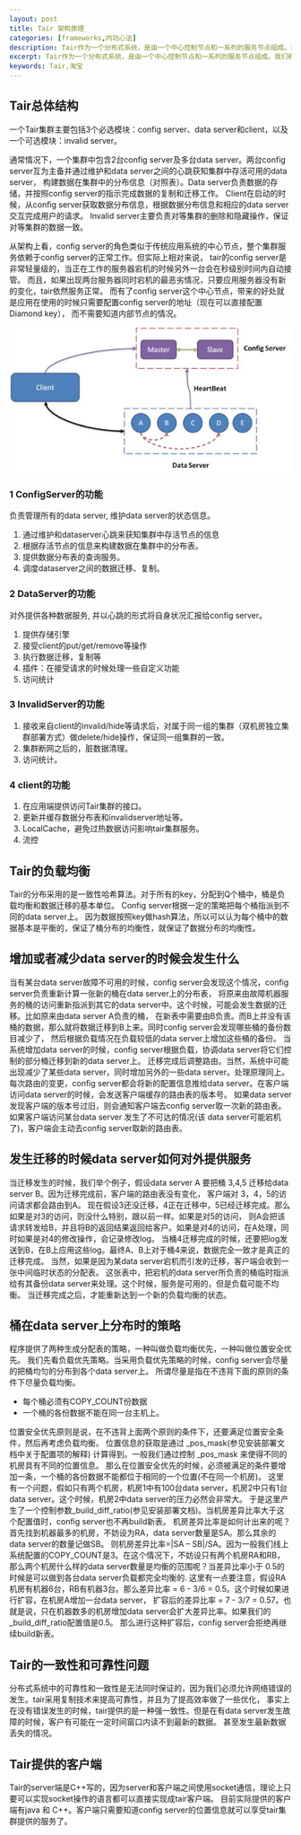 ```yaml
---
layout: post
title: Tair 架构原理
categories: [frameworks,内功心法]
description: Tair作为一个分布式系统，是由一个中心控制节点和一系列的服务节点组成。我们称中心控制节点为config server，服务节点是data server。
excerpt: Tair作为一个分布式系统，是由一个中心控制节点和一系列的服务节点组成。我们称中心控制节点为config server，服务节点是data server。
keywords: Tair,淘宝
---
```


## Tair总体结构
一个Tair集群主要包括3个必选模块：config server、data server和client，以及一个可选模块：invalid server。

通常情况下，一个集群中包含2台config server及多台data server。两台config server互为主备并通过维护和data server之间的心跳获知集群中存活可用的data server，
构建数据在集群中的分布信息（对照表）。Data server负责数据的存储，并按照config server的指示完成数据的复制和迁移工作。
Client在启动的时候，从config server获取数据分布信息，根据数据分布信息和相应的data server交互完成用户的请求。
Invalid server主要负责对等集群的删除和隐藏操作，保证对等集群的数据一致。

从架构上看，config server的角色类似于传统应用系统的中心节点，整个集群服务依赖于config server的正常工作。但实际上相对来说，
tair的config server是非常轻量级的，当正在工作的服务器宕机的时候另外一台会在秒级别时间内自动接管。
而且，如果出现两台服务器同时宕机的最恶劣情况，只要应用服务器没有新的变化，tair依然服务正常。
而有了config server这个中心节点，带来的好处就是应用在使用的时候只需要配置config server的地址（现在可以直接配置Diamond key），
而不需要知道内部节点的情况。

![tair架构图](/images/posts/frameworks/tair1.png)

### 1 ConfigServer的功能
负责管理所有的data server, 维护data server的状态信息。
1. 通过维护和dataserver心跳来获知集群中存活节点的信息
2. 根据存活节点的信息来构建数据在集群中的分布表。
3. 提供数据分布表的查询服务。
4. 调度dataserver之间的数据迁移、复制。

### 2 DataServer的功能
对外提供各种数据服务, 并以心跳的形式将自身状况汇报给config server。
1. 提供存储引擎
2. 接受client的put/get/remove等操作
3. 执行数据迁移，复制等
4. 插件：在接受请求的时候处理一些自定义功能
5. 访问统计

### 3 InvalidServer的功能
1. 接收来自client的invalid/hide等请求后，对属于同一组的集群（双机房独立集群部署方式）做delete/hide操作，保证同一组集群的一致。
2. 集群断网之后的，脏数据清理。
3. 访问统计。

### 4 client的功能
1. 在应用端提供访问Tair集群的接口。
2. 更新并缓存数据分布表和invalidserver地址等。
3. LocalCache，避免过热数据访问影响tair集群服务。
4. 流控

## Tair的负载均衡
Tair的分布采用的是一致性哈希算法。对于所有的key，分配到Q个桶中，桶是负载均衡和数据迁移的基本单位。
Config server根据一定的策略把每个桶指派到不同的data server上。
因为数据按照key做hash算法，所以可以认为每个桶中的数据基本是平衡的，保证了桶分布的均衡性，就保证了数据分布的均衡性。

## 增加或者减少data server的时候会发生什么
当有某台data server故障不可用的时候，config server会发现这个情况，config server负责重新计算一张新的桶在data server上的分布表，
将原来由故障机器服务的桶的访问重新指派到其它的data server中。这个时候，可能会发生数据的迁移。比如原来由data server A负责的桶，
在新表中需要由B负责。而B上并没有该桶的数据，那么就将数据迁移到B上来。同时config server会发现哪些桶的备份数目减少了，
然后根据负载情况在负载较低的data server上增加这些桶的备份。
当系统增加data server的时候，config server根据负载，协调data server将它们控制的部分桶迁移到新的data server上。
迁移完成后调整路由。当然，系统中可能出现减少了某些data server，同时增加另外的一些data server。处理原理同上。
每次路由的变更，config server都会将新的配置信息推给data server。在客户端访问data server的时候，会发送客户端缓存的路由表的版本号。
如果data server发现客户端的版本号过旧，则会通知客户端去config server取一次新的路由表。
如果客户端访问某台data server 发生了不可达的情况(该 data server可能宕机了)，客户端会主动去config server取新的路由表。

## 发生迁移的时候data server如何对外提供服务
当迁移发生的时候，我们举个例子，假设data server A 要把桶 3,4,5 迁移给data server B。因为迁移完成前，客户端的路由表没有变化，
客户端对 3，4，5的访问请求都会路由到A。
现在假设3还没迁移，4正在迁移中，5已经迁移完成。那么如果是对3的访问，则没什么特别，跟以前一样。如果是对5的访问，
则A会把该请求转发给B，并且将B的返回结果返回给客户。如果是对4的访问，在A处理，同时如果是对4的修改操作，会记录修改log。
当桶4迁移完成的时候，还要把log发送到B，在B上应用这些log。最终A、B上对于桶4来说，数据完全一致才是真正的迁移完成。
当然，如果是因为某data server宕机而引发的迁移，客户端会收到一张中间临时状态的分配表。
这张表中，把宕机的data server所负责的桶临时指派给有其备份data server来处理。这个时候，服务是可用的，但是负载可能不均衡。
当迁移完成之后，才能重新达到一个新的负载均衡的状态。

## 桶在data server上分布时的策略
程序提供了两种生成分配表的策略，一种叫做负载均衡优先，一种叫做位置安全优先。
我们先看负载优先策略。当采用负载优先策略的时候，config server会尽量的把桶均匀的分布到各个data server上。
所谓尽量是指在不违背下面的原则的条件下尽量负载均衡。
* 每个桶必须有COPY_COUNT份数据
* 一个桶的各份数据不能在同一台主机上。

位置安全优先原则是说，在不违背上面两个原则的条件下，还要满足位置安全条件，然后再考虑负载均衡。
位置信息的获取是通过 _pos_mask(参见安装部署文档中关于配置项的解释) 计算得到。一般我们通过控制 _pos_mask 来使得不同的机房具有不同的位置信息。
那么在位置安全优先的时候，必须被满足的条件要增加一条，一个桶的各份数据不能都位于相同的一个位置(不在同一个机房)。
这里有一个问题，假如只有两个机房，机房1中有100台data server，机房2中只有1台data server。这个时候，机房2中data server的压力必然会非常大。
于是这里产生了一个控制参数_build_diff_ratio(参见安装部署文档)。当机房差异比率大于这个配置值时，config server也不再build新表。
机房差异比率是如何计出来的呢？首先找到机器最多的机房，不妨设为RA，data server数量是SA。那么其余的data server的数量记做SB。
则机房差异比率=|SA – SB|/SA。因为一般我们线上系统配置的COPY_COUNT是3。在这个情况下，不妨设只有两个机房RA和RB，
那么两个机房什么样的data server数量是均衡的范围呢？当差异比率小于 0.5的时候是可以做到各台data server负载都完全均衡的.
这里有一点要注意，假设RA机房有机器6台，RB有机器3台。那么差异比率 = 6 - 3/6 = 0.5。这个时候如果进行扩容，在机房A增加一台data server，
扩容后的差异比率 = 7 - 3/7 = 0.57。也就是说，只在机器数多的机房增加data server会扩大差异比率。如果我们的_build_diff_ratio配置值是0.5。
那么进行这种扩容后，config server会拒绝再继续build新表。

## Tair的一致性和可靠性问题
分布式系统中的可靠性和一致性是无法同时保证的，因为我们必须允许网络错误的发生。tair采用复制技术来提高可靠性，并且为了提高效率做了一些优化，
事实上在没有错误发生的时候，tair提供的是一种强一致性。但是在有data server发生故障的时候，客户有可能在一定时间窗口内读不到最新的数据。
甚至发生最新数据丢失的情况。

## Tair提供的客户端
Tair的server端是C++写的，因为server和客户端之间使用socket通信，理论上只要可以实现socket操作的语言都可以直接实现成tair客户端。
目前实际提供的客户端有java 和 C++。客户端只需要知道config server的位置信息就可以享受tair集群提供的服务了。